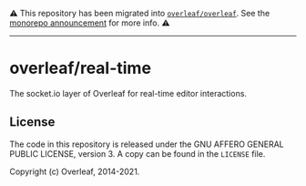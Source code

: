 ⚠️ This repository has been migrated into [`overleaf/overleaf`](https://github.com/overleaf/overleaf). See the [monorepo announcement](https://github.com/overleaf/overleaf/issues/923) for more info. ⚠️

---

overleaf/real-time
==================

The socket.io layer of Overleaf for real-time editor interactions.

License
-------

The code in this repository is released under the GNU AFFERO GENERAL PUBLIC LICENSE, version 3. A copy can be found in the `LICENSE` file.

Copyright (c) Overleaf, 2014-2021.
